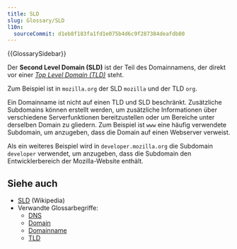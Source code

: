 ```yaml
---
title: SLD
slug: Glossary/SLD
l10n:
  sourceCommit: d1eb8f183fa1fd1e075b4d6c9f287384deafdb80
---
```


{{GlossarySidebar}}

Der **Second Level Domain (SLD)** ist der Teil des Domainnamens, der direkt vor einer _[Top Level Domain (TLD)](/de/docs/Glossary/TLD)_ steht.

Zum Beispiel ist in `mozilla.org` der SLD `mozilla` und der TLD `org`.

Ein Domainname ist nicht auf einen TLD und SLD beschränkt. Zusätzliche Subdomains können erstellt werden, um zusätzliche Informationen über verschiedene Serverfunktionen bereitzustellen oder um Bereiche unter derselben Domain zu gliedern. Zum Beispiel ist `www` eine häufig verwendete Subdomain, um anzugeben, dass die Domain auf einen Webserver verweist.

Als ein weiteres Beispiel wird in `developer.mozilla.org` die Subdomain `developer` verwendet, um anzugeben, dass die Subdomain den Entwicklerbereich der Mozilla-Website enthält.

## Siehe auch

- [SLD](https://en.wikipedia.org/wiki/Second-level_domain) (Wikipedia)
- Verwandte Glossarbegriffe:
  - [DNS](/de/docs/Glossary/DNS)
  - [Domain](/de/docs/Glossary/Domain)
  - [Domainname](/de/docs/Glossary/Domain_name)
  - [TLD](/de/docs/Glossary/TLD)
